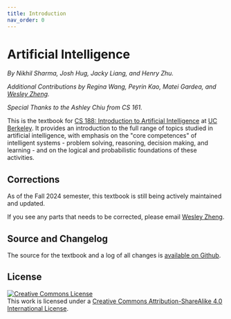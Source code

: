```yaml
---
title: Introduction
nav_order: 0
---
```


# Artificial Intelligence

_By Nikhil Sharma, Josh Hug, Jacky Liang, and Henry Zhu._

_Additional Contributions by Regina Wang, Peyrin Kao, Matei Gardea, and [Wesley Zheng](https://wkaiz.github.io)._

_Special Thanks to the Ashley Chiu from CS 161._


This is the textbook for [CS 188: Introduction to Artificial Intelligence](https://inst.eecs.berkeley.edu/~cs188/fa24/) at [UC Berkeley](https://eecs.berkeley.edu/). It provides an introduction to the full range of topics studied in artificial intelligence, with emphasis on the "core competences" of intelligent systems - problem solving, reasoning, decision making, and learning - and on the logical and probabilistic foundations of these activities.

## Corrections

As of the Fall 2024 semester, this textbook is still being actively maintained and updated.

If you see any parts that needs to be corrected, please email [Wesley Zheng](mailto:wzheng0302@berkeley.edu).

## Source and Changelog

The source for the textbook and a log of all changes is [available on Github](https://github.com/BerkeleyAI/textbook).

## License

<a rel="license" href="http://creativecommons.org/licenses/by-sa/4.0/"><img alt="Creative Commons License" style="border-width:0" src="https://i.creativecommons.org/l/by-sa/4.0/88x31.png" /></a><br />This <span xmlns:dct="http://purl.org/dc/terms/" href="http://purl.org/dc/dcmitype/Text" rel="dct:type">work</span> is licensed under a <a rel="license" href="http://creativecommons.org/licenses/by-sa/4.0/">Creative Commons Attribution-ShareAlike 4.0 International License</a>.

